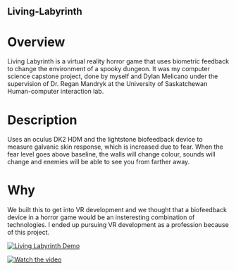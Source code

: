 ## Living-Labyrinth
# Overview
Living Labyrinth is a virtual reality horror game that uses biometric feedback to change the environment of a spooky dungeon. It was my computer science capstone project, done by myself and Dylan Melicano under the supervision of Dr. Regan Mandryk at the University of Saskatchewan Human-computer interaction lab.

# Description
Uses an oculus DK2 HDM and the lightstone biofeedback device to measure galvanic skin response, which is increased due to fear. When the fear level goes above baseline, the walls will change colour, sounds will change and enemies will be able to see you from farther away.

# Why
We built this to get into VR development and we thought that a biofeedback device in a horror game would be an insteresting combination of technologies. I ended up pursuing VR development as a profession because of this project.


[![Living Labyrinth Demo](https://i.imgur.com/vKb2F1B.png)](https://youtu.be/BB6MbgTaWd4)

[![Watch the video](https://i.imgur.com/vKb2F1B.png)](https://youtu.be/vt5fpE0bzSY)
